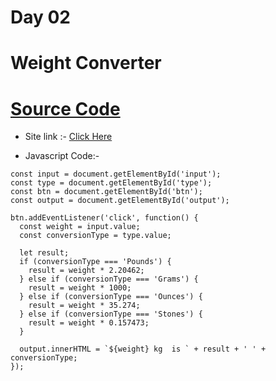 
# Day 02

# Weight Converter

# [Source Code](https://github.com/knight070409/30Days-Of-JavaScript/tree/main/Day%2002%20-%20Weight%20Converter)


- Site link :- [Click Here](https://knight070409.github.io/30Days-Of-JavaScript/Day%2002%20-%20Weight%20Converter/)

- Javascript Code:-
```
const input = document.getElementById('input');
const type = document.getElementById('type');
const btn = document.getElementById('btn');
const output = document.getElementById('output');

btn.addEventListener('click', function() {
  const weight = input.value;
  const conversionType = type.value;

  let result;
  if (conversionType === 'Pounds') {
    result = weight * 2.20462;
  } else if (conversionType === 'Grams') {
    result = weight * 1000;
  } else if (conversionType === 'Ounces') {
    result = weight * 35.274;
  } else if (conversionType === 'Stones') {
    result = weight * 0.157473;
  }

  output.innerHTML = `${weight} kg  is ` + result + ' ' + conversionType;
});

```
  